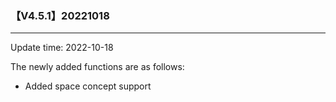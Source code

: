### 【V4.5.1】20221018
----
Update time: 2022-10-18

The newly added functions are as follows:
* Added space concept support